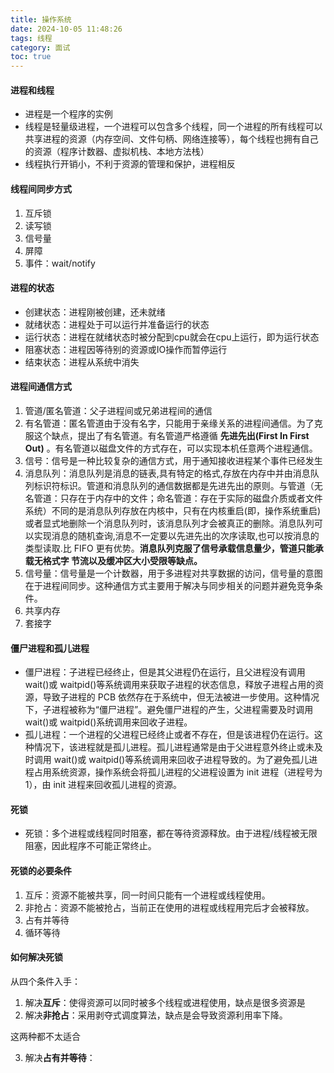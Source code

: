 ```yaml
---
title: 操作系统
date: 2024-10-05 11:48:26
tags: 线程
category: 面试
toc: true	
---
```


#### 进程和线程

* 进程是一个程序的实例
* 线程是轻量级进程，一个进程可以包含多个线程，同一个进程的所有线程可以共享进程的资源（内存空间、文件句柄、网络连接等），每个线程也拥有自己的资源（程序计数器、虚拟机栈、本地方法栈）
* 线程执行开销小，不利于资源的管理和保护，进程相反

#### 线程间同步方式

1. 互斥锁
2. 读写锁
3. 信号量
4. 屏障
5. 事件：wait/notify

#### 进程的状态

* 创建状态：进程刚被创建，还未就绪
* 就绪状态：进程处于可以运行并准备运行的状态
* 运行状态：进程在就绪状态时被分配到cpu就会在cpu上运行，即为运行状态
* 阻塞状态：进程因等待别的资源或IO操作而暂停运行
* 结束状态：进程从系统中消失

#### 进程间通信方式

1. 管道/匿名管道：父子进程间或兄弟进程间的通信
2. 有名管道：匿名管道由于没有名字，只能用于亲缘关系的进程间通信。为了克服这个缺点，提出了有名管道。有名管道严格遵循 **先进先出(First In First Out)** 。有名管道以磁盘文件的方式存在，可以实现本机任意两个进程通信。
3. 信号：信号是一种比较复杂的通信方式，用于通知接收进程某个事件已经发生
4. 消息队列：消息队列是消息的链表,具有特定的格式,存放在内存中并由消息队列标识符标识。管道和消息队列的通信数据都是先进先出的原则。与管道（无名管道：只存在于内存中的文件；命名管道：存在于实际的磁盘介质或者文件系统）不同的是消息队列存放在内核中，只有在内核重启(即，操作系统重启)或者显式地删除一个消息队列时，该消息队列才会被真正的删除。消息队列可以实现消息的随机查询,消息不一定要以先进先出的次序读取,也可以按消息的类型读取.比 FIFO 更有优势。**消息队列克服了信号承载信息量少，管道只能承载无格式字 节流以及缓冲区大小受限等缺点。**
5. 信号量：信号量是一个计数器，用于多进程对共享数据的访问，信号量的意图在于进程间同步。这种通信方式主要用于解决与同步相关的问题并避免竞争条件。
6. 共享内存
7. 套接字

#### 僵尸进程和孤儿进程

* 僵尸进程：子进程已经终止，但是其父进程仍在运行，且父进程没有调用 wait()或 waitpid()等系统调用来获取子进程的状态信息，释放子进程占用的资源，导致子进程的 PCB 依然存在于系统中，但无法被进一步使用。这种情况下，子进程被称为“僵尸进程”。避免僵尸进程的产生，父进程需要及时调用 wait()或 waitpid()系统调用来回收子进程。
* 孤儿进程：一个进程的父进程已经终止或者不存在，但是该进程仍在运行。这种情况下，该进程就是孤儿进程。孤儿进程通常是由于父进程意外终止或未及时调用 wait()或 waitpid()等系统调用来回收子进程导致的。为了避免孤儿进程占用系统资源，操作系统会将孤儿进程的父进程设置为 init 进程（进程号为 1），由 init 进程来回收孤儿进程的资源。

#### 死锁

* 死锁：多个进程或线程同时阻塞，都在等待资源释放。由于进程/线程被无限阻塞，因此程序不可能正常终止。

#### 死锁的必要条件

1. 互斥：资源不能被共享，同一时间只能有一个进程或线程使用。
2. 非抢占：资源不能被抢占，当前正在使用的进程或线程用完后才会被释放。
3. 占有并等待
4. 循环等待

#### 如何解决死锁

从四个条件入手：

1. 解决**互斥**：使得资源可以同时被多个线程或进程使用，缺点是很多资源是
2. 解决**非抢占**：采用剥夺式调度算法，缺点是会导致资源利用率下降。

这两种都不太适合

3. 解决**占有并等待**：
